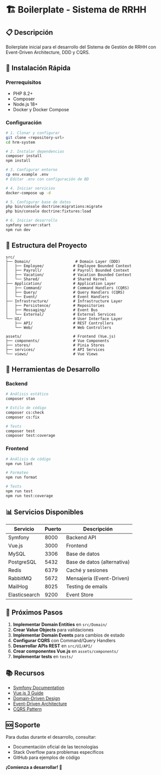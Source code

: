 # 🏗️ Boilerplate - Sistema de RRHH

## 📋 Descripción

Boilerplate inicial para el desarrollo del Sistema de Gestión de RRHH con Event-Driven Architecture, DDD y CQRS.

## 🚀 Instalación Rápida

### Prerrequisitos
- PHP 8.2+
- Composer
- Node.js 18+
- Docker y Docker Compose

### Configuración

```bash
# 1. Clonar y configurar
git clone <repository-url>
cd hrm-system

# 2. Instalar dependencias
composer install
npm install

# 3. Configurar entorno
cp env.example .env
# Editar .env con configuración de BD

# 4. Iniciar servicios
docker-compose up -d

# 5. Configurar base de datos
php bin/console doctrine:migrations:migrate
php bin/console doctrine:fixtures:load

# 6. Iniciar desarrollo
symfony server:start
npm run dev
```

## 📁 Estructura del Proyecto

```
src/
├── Domain/                    # Domain Layer (DDD)
│   ├── Employee/             # Employee Bounded Context
│   ├── Payroll/              # Payroll Bounded Context
│   ├── Vacation/             # Vacation Bounded Context
│   └── Shared/               # Shared Kernel
├── Application/              # Application Layer
│   ├── Command/              # Command Handlers (CQRS)
│   ├── Query/                # Query Handlers (CQRS)
│   └── Event/                # Event Handlers
├── Infrastructure/           # Infrastructure Layer
│   ├── Persistence/          # Repositories
│   ├── Messaging/            # Event Bus
│   └── External/             # External Services
└── UI/                       # User Interface Layer
    ├── API/                  # REST Controllers
    └── Web/                  # Web Controllers

assets/                       # Frontend (Vue.js)
├── components/               # Vue Components
├── stores/                   # Pinia Stores
├── services/                 # API Services
└── views/                    # Vue Views
```

## 🔧 Herramientas de Desarrollo

### Backend
```bash
# Análisis estático
composer stan

# Estilo de código
composer cs:check
composer cs:fix

# Tests
composer test
composer test:coverage
```

### Frontend
```bash
# Análisis de código
npm run lint

# Formateo
npm run format

# Tests
npm run test
npm run test:coverage
```

## 📊 Servicios Disponibles

| Servicio | Puerto | Descripción |
|----------|--------|-------------|
| Symfony | 8000 | Backend API |
| Vue.js | 3000 | Frontend |
| MySQL | 3306 | Base de datos |
| PostgreSQL | 5432 | Base de datos (alternativa) |
| Redis | 6379 | Caché y sesiones |
| RabbitMQ | 5672 | Mensajería (Event-Driven) |
| MailHog | 8025 | Testing de emails |
| Elasticsearch | 9200 | Event Store |

## 🎯 Próximos Pasos

1. **Implementar Domain Entities** en `src/Domain/`
2. **Crear Value Objects** para validaciones
3. **Implementar Domain Events** para cambios de estado
4. **Configurar CQRS** con Command/Query Handlers
5. **Desarrollar APIs REST** en `src/UI/API/`
6. **Crear componentes Vue.js** en `assets/components/`
7. **Implementar tests** en `tests/`

## 📚 Recursos

- [Symfony Documentation](https://symfony.com/doc/current/)
- [Vue.js 3 Guide](https://vuejs.org/guide/)
- [Domain-Driven Design](https://martinfowler.com/bliki/DomainDrivenDesign.html)
- [Event-Driven Architecture](https://martinfowler.com/articles/201701-event-driven.html)
- [CQRS Pattern](https://martinfowler.com/bliki/CQRS.html)

## 🆘 Soporte

Para dudas durante el desarrollo, consultar:
- Documentación oficial de las tecnologías
- Stack Overflow para problemas específicos
- GitHub para ejemplos de código

**¡Comienza a desarrollar! 🚀** 